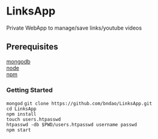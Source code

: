 # LinksApp

Private WebApp to manage/save links/youtube videos

## Prerequisites

[mongodb](https://www.mongodb.com/download-center?jmp=nav#community)  
[node](https://nodejs.org/en/)  
[npm](https://www.npmjs.com/package/npm)

### Getting Started

`mongod`
`git clone https://github.com/bndao/LinksApp.git`  
`cd LinksApp`  
`npm install`  
`touch users.htpasswd`  
`htpasswd -db $PWD/users.htpasswd username passwd`  
`npm start`
